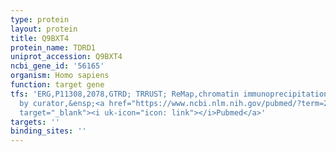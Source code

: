 ```yaml
---
type: protein
layout: protein
title: Q9BXT4
protein_name: TDRD1
uniprot_accession: Q9BXT4
ncbi_gene_id: '56165'
organism: Homo sapiens
function: target gene
tfs: 'ERG,P11308,2078,GTRD; TRRUST; ReMap,chromatin immunoprecipitation assay; inferred
  by curator,&ensp;<a href="https://www.ncbi.nlm.nih.gov/pubmed/?term=23319146; 23555854%5Buid%5D"
  target="_blank"><i uk-icon="icon: link"></i>Pubmed</a>'
targets: ''
binding_sites: ''
---
```

